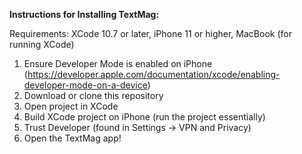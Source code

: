 **Instructions for Installing TextMag:**

Requirements: XCode 10.7 or later, iPhone 11 or higher, MacBook (for running XCode)

1. Ensure Developer Mode is enabled on iPhone (https://developer.apple.com/documentation/xcode/enabling-developer-mode-on-a-device)
2. Download or clone this repository
3. Open project in XCode
4. Build XCode project on iPhone (run the project essentially)
5. Trust Developer (found in Settings -> VPN and Privacy)
6. Open the TextMag app!
